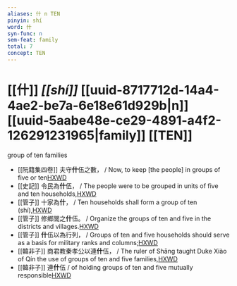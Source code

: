 ```yaml
---
aliases: 什 n TEN
pinyin: shí
word: 什
syn-func: n
sem-feat: family
total: 7
concept: TEN 
---
```

# [[什]] *[[shí]]*  [[uuid-8717712d-14a4-4ae2-be7a-6e18e61d929b|n]] [[uuid-5aabe48e-ce29-4891-a4f2-126291231965|family]] [[TEN]]
group of ten families
 - [[阮籍集四卷]] 夫守**什**伍之數， / Now, to keep [the people] in groups of five or ten[HXWD](https://hxwd.org/textview.html?location=CH2b1558_CHANT_003-37a.14)
 - [[史記]] 令民為**什**伍， / The people were to be grouped in units of five and ten households,[HXWD](https://hxwd.org/textview.html?location=KR2a0001_tls_068-4a.2)
 - [[管子]] 十家為**什**， / Ten households shall form a group of ten (shí),[HXWD](https://hxwd.org/textview.html?location=KR3c0001_tls_001-300a.2)
 - [[管子]] 修鄉閭之**什**伍。 / Organize the groups of ten and five in the districts and villages.[HXWD](https://hxwd.org/textview.html?location=KR3c0001_tls_003-29a.8)
 - [[管子]] **什**伍以為行列， / Groups of ten and five households should serve as a basis for military ranks and columns;[HXWD](https://hxwd.org/textview.html?location=KR3c0001_tls_017-69a.7)
 - [[韓非子]] 商君教秦孝公以連**什**伍， / The ruler of Shāng taught Duke Xiào of Qín the use of groups of ten and five families,[HXWD](https://hxwd.org/textview.html?location=KR3c0005_tls_013-11a.4)
 - [[韓非子]] 連**什**伍 / of holding groups of ten and five mutually responsible[HXWD](https://hxwd.org/textview.html?location=KR3c0005_tls_043-8a.5)
